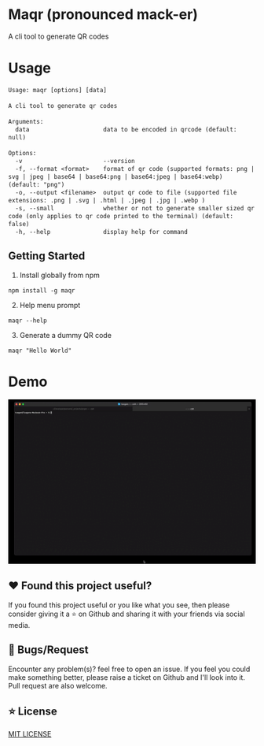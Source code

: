 # Maqr (pronounced mack-er)
A cli tool to generate QR codes


# Usage

```shell
Usage: maqr [options] [data]

A cli tool to generate qr codes

Arguments:
  data                     data to be encoded in qrcode (default: null)

Options:
  -v                       --version
  -f, --format <format>    format of qr code (supported formats: png | svg | jpeg | base64 | base64:png | base64:jpeg | base64:webp) (default: "png")
  -o, --output <filename>  output qr code to file (supported file extensions: .png | .svg | .html | .jpeg | .jpg | .webp )
  -s, --small              whether or not to generate smaller sized qr code (only applies to qr code printed to the terminal) (default: false)
  -h, --help               display help for command
```


## Getting Started

1. Install globally from npm

```shell
npm install -g maqr
```

2. Help menu prompt

```shell
maqr --help
```

3. Generate a dummy QR code

```shell
maqr "Hello World"
```

# Demo
<img src="./demos/example.gif" alt="example">

## ❤️ Found this project useful?
If you found this project useful or you like what you see, then please consider giving it a ⭐️ on Github and sharing it with your friends via social media.

## 🐛 Bugs/Request
Encounter any problem(s)? feel free to open an issue. If you feel you could make something better, please raise a ticket on Github and I'll look into it. Pull request are also welcome.

## ⭐️ License
[MIT LICENSE](./LICENSE)
